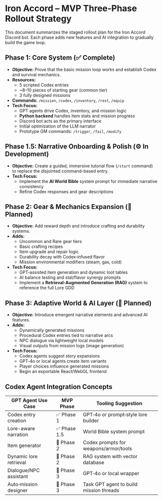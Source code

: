 # Iron Accord – MVP Three‑Phase Rollout Strategy

This document summarizes the staged rollout plan for the Iron Accord Discord bot. Each phase adds new features and AI integration to gradually build the game loop.

## Phase 1: Core System (✅ Complete)
- **Objective:** Prove that the basic mission loop works and establish Codex and survival mechanics.
- **Resources:**
  - 5 scripted Codex entries
  - ~8–10 pieces of starting gear (common tier)
  - 3 fully designed missions
- **Commands:** `/mission`, `/codex`, `/inventory`, `/rest`, `/equip`
- **Tech Focus:**
  - GPT agents drive Codex, inventory, and mission logic
  - **Python backend** handles item stats and mission progress
  - Discord bot acts as the primary interface
  - Initial optimization of the LLM narrator
  - Prototype GM commands: `/trigger`, `/fail`, `/modify`

## Phase 1.5: Narrative Onboarding & Polish (⚙️ In Development)
- **Objective:** Create a guided, immersive tutorial flow (`/start` command) to replace the disjointed command-based entry.
- **Tech Focus:**
  - Implement the **AI World Bible** system prompt for immediate narrative consistency
  - Refine Codex responses and gear descriptions

## Phase 2: Gear & Mechanics Expansion (🚀 Planned)
- **Objective:** Add reward depth and introduce crafting and durability systems.
- **Adds:**
  - Uncommon and Rare gear tiers
  - Basic crafting recipes
  - Item upgrade and repair logic
  - Durability decay with Codex‑infused flavor
  - Mission environmental modifiers (steam, gas, cold)
- **Tech Focus:**
  - GPT‑assisted item generation and dynamic loot tables
  - AI balance testing and stat/flavor synergy prompts
  - Implement a **Retrieval-Augmented Generation (RAG)** system to reference the full Lore GDD

## Phase 3: Adaptive World & AI Layer (🚀 Planned)
- **Objective:** Introduce emergent narrative elements and advanced AI features.
- **Adds:**
  - Dynamically generated missions
  - Procedural Codex entries tied to narrative arcs
  - NPC dialogue via lightweight local models
  - Visual outputs from mission logs (image generation)
- **Tech Focus:**
  - Codex agents suggest story expansions
  - GPT‑4o or local agents create item variants
  - Player choices influence generated missions
  - Begin an exportable React/WebGL frontend

## Codex Agent Integration Concepts
| GPT Agent Use Case      | MVP Phase | Tooling Suggestion                     |
|-------------------------|-----------|---------------------------------------|
| Codex entry creation    | ✅ Phase 1   | GPT‑4o or prompt‑style lore builder    |
| Lore-aware narration    | ✅ Phase 1.5 | World Bible system prompt             |
| Item generator          | 🚀 Phase 2   | Codex prompts for weapons/armor/tools |
| Dynamic lore retrieval  | 🚀 Phase 2   | RAG system with vector database       |
| Dialogue/NPC assistant  | 🚀 Phase 3   | GPT‑4o or local wrapper               |
| Auto‑mission designer   | 🚀 Phase 3   | Task GPT agent to build mission threads|
